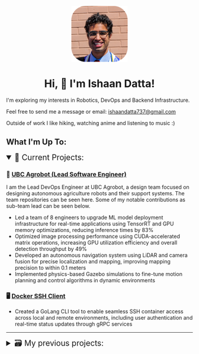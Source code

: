 <!----- Picture & Links ----->
<p id="profile-picture" align="center">
  <img width=30% src="assets/Profile Pic.png" alt="Profile Picture">
</p>

<!----- About Me ----->
<h1 align="center">Hi, 👋 I'm Ishaan Datta! </h1>

<!----- <h2 align="center"> Lead Software Engineer @ UBC Agrobot | Engineering @ UBC </h2> ----->

I'm exploring my interests in Robotics, DevOps and Backend Infrastructure.

Feel free to send me a message or email: ishaandatta737@gmail.com

Outside of work I like hiking, watching anime and listening to music :)

<h2>What I'm Up To: </h2>
<details open> 
  <summary style="font-size: 1.5em;">📂 Current Projects:</summary>

  ### 🌿 [UBC Agrobot (Lead Software Engineer)](https://ubcagrobot.com)
  I am the Lead DevOps Engineer at UBC Agrobot, a design team focused on designing autonomous agriculture robots and their support systems. The team repositories can be seen here. Some of my notable contributions as sub-team lead can be seen below.
  - Led a team of 8 engineers to upgrade ML model deployment infrastructure for real-time applications using TensorRT and GPU memory optimizations, reducing inference times by 83%
  - Optimized image processing performance using CUDA-accelerated matrix operations, increasing GPU utilization efficiency and overall detection throughput by 49%
  - Developed an autonomous navigation system using LiDAR and camera fusion for precise localization and mapping, improving mapping precision to within 0.1 meters
  - Implemented physics-based Gazebo simulations to fine-tune motion planning and control algorithms in dynamic environments

  ### 🖥️ [Docker SSH Client](https://github.com/Ishaan-Datta/Docker-SSH-Client)
  - Created a GoLang CLI tool to enable seamless SSH container access across local and remote environments, including user authentication and real-time status updates through gRPC services

</details>

---

<details>
  <summary style="font-size: 1.5em;">🗃️ My previous projects:</summary>

  ### ⚙️ [UBC Department of Manufacturing Engineering (Platform Engineer Intern)](https://manufacturing.engineering.ubc.ca/)
  As a Software Engineer working in undergraduate research, I worked to define and implement data storage systems and perform data analysis. Although none of the code or systems I have developed are public, here is a summary of my biggest accomplishments:
  - Migrated backend infrastructure to the cloud with Terraform and AWS resources (VPC, EC2, RDS, S3), saving $8000+ in operational costs and computing resources
  - Improved data retrieval times by 72% by integrating Redis in-memory caching with a PostgreSQL database for efficient user data storage
  - Designed a distributed messaging solution using object-oriented programming and Apache Kafka, achieving an overall 34% reduction in latency for upstream services
  - Built an API layer in FastAPI to integrate a JavaScript frontend with a database ORM, reducing manual querying time by 10+ hours per week through streamlined data handling

  ### 🌿 [UBC Agrobot (Software Engineer)](https://ubcagrobot.com)
  I formerly worked on the embedded systems subteam for UBC Agrobot, focusing on developing real-time software applications applications and optimizing ML image processing using computer vision and GPU optimization techniques, my primary achievements include:
  - Developed and deployed C++ components using ROS2 and multi-threading to improve internal robotic system communication, reducing system-wide network latency from 2s to 0.1s
  - Automated unit, integration and performance testing workflows with Python and Bash scripts, reducing manual effort and accelerating sprint delivery by 46%
  - Reduced system setup times by 30% using custom multi-platform Docker containers to automate local and staging environment setup, eliminating dependency issues for 20+ developers
  - Built and maintained CI/CD pipelines using GitHub Actions to eliminate manual build and deployment operations, reducing release times by 63%

  ### 🤖 [Github Notification System](https://github.com/Ishaan-Datta/Github-Notifier)
  - Decreased response times by 55% by developing a GoLang application to improve notification visibility on Slack using GitHub APIs and webhook payloads

  ### ☁️ [Automated AWS Deployment](https://github.com/Ishaan-Datta/AWS-Deployment)
  - Reduced project deployment times by over 71% using Helm IaC templates to automate microservice architecture configuration on Kubernetes clusters across 5+ multiple availability zones 

  ### 🐍 [Python Script Collection](https://github.com/Ishaan-Datta/Python-Scripts)
  - Created a collection of Python scripts for automating common tasks, including web scraping, data analysis, and file manipulation, saving 10 hours of manual work per week.

</details>
